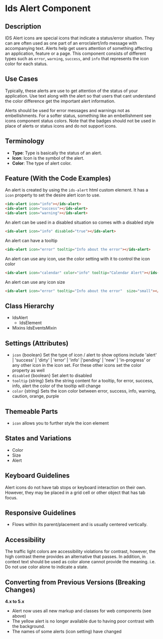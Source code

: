# Ids Alert Component

## Description

IDS Alert icons are special icons that indicate a status/error situation. They can are often used as one part of an error/alert/info message with accompanying text. Alerts help get users attention of something affecting an application, feature or a page. This component consists of different types such as `error`, `warning`, `success`, and `info` that represents the icon color for each status.

## Use Cases

Typically, these alerts are use to get attention of the status of your application. Use text along with the alert so that users that cant understand the color difference get the important alert information.

Alerts should be used for error messages and warnings not as embellishments. For a softer status, something like an embellishment see icons component status colors. Note that the badges should not be used in place of alerts or status icons and do not support icons.

## Terminology

- **Type**: Type is basically the status of an alert.
- **Icon**: Icon is the symbol of the alert.
- **Color**: The type of alert color.

## Feature (With the Code Examples)

An alert is created by using the `ids-alert` html custom element. It has a `icon` property to set the desire alert icon to use.

```html
<ids-alert icon="info"></ids-alert>
<ids-alert icon="success"></ids-alert>
<ids-alert icon="warning"></ids-alert>
```

An alert can be used in a disabled situation so comes with a disabled style

```html
<ids-alert icon="info" disabled="true"></ids-alert>
```

An alert can have a tooltip

```html
<ids-alert icon="error" tooltip="Info about the error"></ids-alert>
```

An alert can use any icon, use the color setting with it to control the icon color

```html
<ids-alert icon="calendar" color="info" tooltip="Calendar Alert"></ids-alert
```

An alert can use any icon size

```html
<ids-alert icon="error" tooltip="Info about the error"  size="small"></ids-alert>
```

## Class Hierarchy

- IdsAlert
  - IdsElement
- Mixins
  IdsEventsMixin

## Settings (Attributes)

- `icon` {boolean} Set the type of icon / alert to show options include  'alert' | 'success' | 'dirty' | 'error' | 'info' |'pending' | 'new' | 'in-progress' or any other icon in the icon set. For these other icons set the color property as well
- `disabled` {boolean} Set alert to disabled
- `tooltip` {string} Sets the string content for a tooltip, for error, success, info, alert the color of the tooltip will change
- `color` {string} Sets the icon color between error, success, info, warning, caution, orange, purple

## Themeable Parts

- `icon` allows you to further style the icon element

## States and Variations

- Color
- Size
- Alert

## Keyboard Guidelines

Alert icons do not have tab stops or keyboard interaction on their own. However, they may be placed in a grid cell or other object that has tab focus.

## Responsive Guidelines

- Flows within its parent/placement and is usually centered vertically.

## Accessibility

The traffic light colors are accessibility violations for contrast, however, the high contrast theme provides an alternative that passes. In addition, in context text should be used as color alone cannot provide the meaning. i.e. Do not use color alone to indicate a state.

## Converting from Previous Versions (Breaking Changes)

**4.x to 5.x**
- Alert now uses all new markup and classes for web components (see above)
- The yellow alert is no longer available due to having poor contrast with the background.
- The names of some alerts (icon setting) have changed

